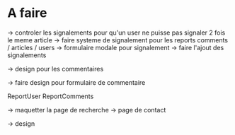 # A faire
-> controler les signalements pour qu'un user ne puisse pas signaler 2 fois le meme article
-> faire systeme de signalement pour les reports comments / articles /  users 
-> formulaire modale pour signalement
-> faire l'ajout des signalements

-> design pour les commentaires 

-> faire design pour formulaire de commentaire

ReportUser 
ReportComments


-> maquetter la page de recherche 
-> page de contact

-> design

